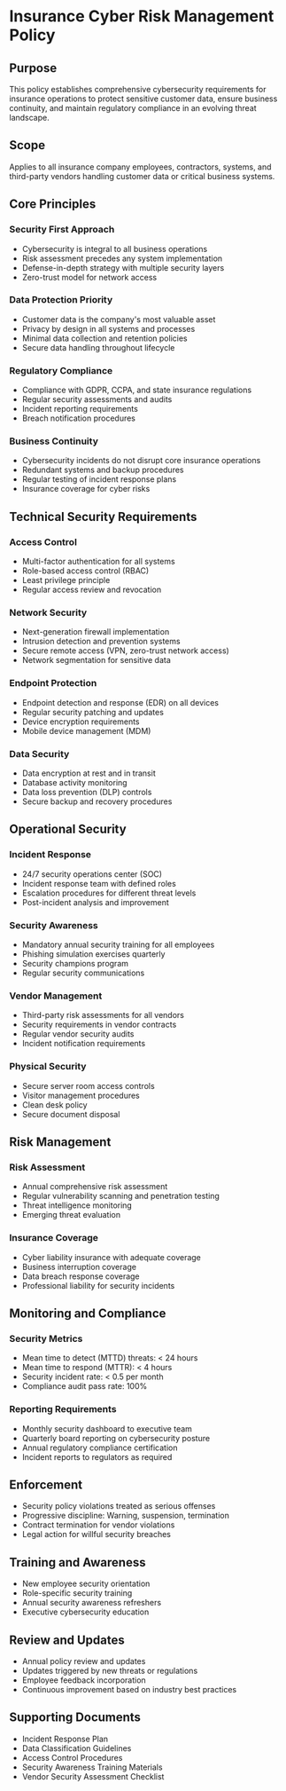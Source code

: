# Insurance Cyber Risk Management Policy

## Purpose
This policy establishes comprehensive cybersecurity requirements for insurance operations to protect sensitive customer data, ensure business continuity, and maintain regulatory compliance in an evolving threat landscape.

## Scope
Applies to all insurance company employees, contractors, systems, and third-party vendors handling customer data or critical business systems.

## Core Principles

### **Security First Approach**
- Cybersecurity is integral to all business operations
- Risk assessment precedes any system implementation
- Defense-in-depth strategy with multiple security layers
- Zero-trust model for network access

### **Data Protection Priority**
- Customer data is the company's most valuable asset
- Privacy by design in all systems and processes
- Minimal data collection and retention policies
- Secure data handling throughout lifecycle

### **Regulatory Compliance**
- Compliance with GDPR, CCPA, and state insurance regulations
- Regular security assessments and audits
- Incident reporting requirements
- Breach notification procedures

### **Business Continuity**
- Cybersecurity incidents do not disrupt core insurance operations
- Redundant systems and backup procedures
- Regular testing of incident response plans
- Insurance coverage for cyber risks

## Technical Security Requirements

### **Access Control**
- Multi-factor authentication for all systems
- Role-based access control (RBAC)
- Least privilege principle
- Regular access review and revocation

### **Network Security**
- Next-generation firewall implementation
- Intrusion detection and prevention systems
- Secure remote access (VPN, zero-trust network access)
- Network segmentation for sensitive data

### **Endpoint Protection**
- Endpoint detection and response (EDR) on all devices
- Regular security patching and updates
- Device encryption requirements
- Mobile device management (MDM)

### **Data Security**
- Data encryption at rest and in transit
- Database activity monitoring
- Data loss prevention (DLP) controls
- Secure backup and recovery procedures

## Operational Security

### **Incident Response**
- 24/7 security operations center (SOC)
- Incident response team with defined roles
- Escalation procedures for different threat levels
- Post-incident analysis and improvement

### **Security Awareness**
- Mandatory annual security training for all employees
- Phishing simulation exercises quarterly
- Security champions program
- Regular security communications

### **Vendor Management**
- Third-party risk assessments for all vendors
- Security requirements in vendor contracts
- Regular vendor security audits
- Incident notification requirements

### **Physical Security**
- Secure server room access controls
- Visitor management procedures
- Clean desk policy
- Secure document disposal

## Risk Management

### **Risk Assessment**
- Annual comprehensive risk assessment
- Regular vulnerability scanning and penetration testing
- Threat intelligence monitoring
- Emerging threat evaluation

### **Insurance Coverage**
- Cyber liability insurance with adequate coverage
- Business interruption coverage
- Data breach response coverage
- Professional liability for security incidents

## Monitoring and Compliance

### **Security Metrics**
- Mean time to detect (MTTD) threats: < 24 hours
- Mean time to respond (MTTR): < 4 hours
- Security incident rate: < 0.5 per month
- Compliance audit pass rate: 100%

### **Reporting Requirements**
- Monthly security dashboard to executive team
- Quarterly board reporting on cybersecurity posture
- Annual regulatory compliance certification
- Incident reports to regulators as required

## Enforcement
- Security policy violations treated as serious offenses
- Progressive discipline: Warning, suspension, termination
- Contract termination for vendor violations
- Legal action for willful security breaches

## Training and Awareness
- New employee security orientation
- Role-specific security training
- Annual security awareness refreshers
- Executive cybersecurity education

## Review and Updates
- Annual policy review and updates
- Updates triggered by new threats or regulations
- Employee feedback incorporation
- Continuous improvement based on industry best practices

## Supporting Documents
- Incident Response Plan
- Data Classification Guidelines
- Access Control Procedures
- Security Awareness Training Materials
- Vendor Security Assessment Checklist
